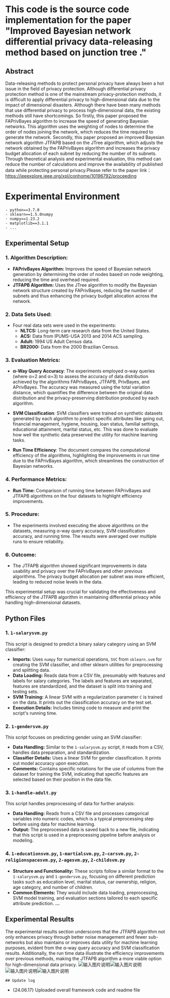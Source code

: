 ﻿# This code is the source code implementation for the paper "Improved Bayesian network differential privacy data-releasing method based on junction tree ."

## Abstract
Data-releasing methods to protect personal privacy have always been a hot issue in the field of privacy protection. Although differential privacy protection method is one of the mainstream privacy-protection methods, it is difficult to apply differential privacy to high-dimensional data due to the impact of dimensional disasters. Although there have been many methods that use differential privacy to process high-dimensional data, the existing methods still have shortcomings. So firstly, this paper proposed the FAPrivBayes algorithm to increase the speed of generating Bayesian networks. This algorithm uses the weighting of nodes to determine the order of nodes joining the network, which reduces the time required to generate the network. Secondly, this paper proposed an improved Bayesian network algorithm JTFAPB based on the JTree algorithm, which adjusts the network obtained by the FAPrivBayes algorithm and increases the privacy budget allocation of each subnet by reducing the number of its subnets. Through theoretical analysis and experimental evaluation, this method can reduce the number of calculations and improve the availability of published data while protecting personal privacy.Please refer to the paper link：https://ieeexplore.ieee.org/xpl/conhome/10196792/proceeding

# Experimental Environment

```
- python==3.7.0
- sklearn==1.5.0numpy
- numpy==1.23.2
- matplotlib==3.1.1
- ...

```

## Experimental Setup

### 1. **Algorithm Description:**
   - **FAPrivBayes Algorithm:** Improves the speed of Bayesian network generation by determining the order of nodes based on node weighting, reducing the time and overhead required.
   - **JTFAPB Algorithm:** Uses the JTree algorithm to modify the Bayesian network structure created by FAPrivBayes, reducing the number of subnets and thus enhancing the privacy budget allocation across the network.

### 2. **Data Sets Used:**
   - Four real data sets were used in the experiments:
     - **NLTCS:** Long-term care research data from the United States.
     - **ACS:** Data from IPUMS-USA 2013 and 2014 ACS sampling.
     - **Adult:** 1994 US Adult Census data.
     - **BR2000:** Data from the 2000 Brazilian Census.

### 3. **Evaluation Metrics:**
 - **α-Way Query Accuracy**: The experiments employed α-way queries (where α=2 and α=3) to assess the accuracy of data distribution achieved by the algorithms FAPrivBayes, JTFAPB, PrivBayes, and APrivBayes. The accuracy was measured using the total variation distance, which quantifies the difference between the original data distribution and the privacy-preserving distribution produced by each algorithm.

- **SVM Classification**: SVM classifiers were trained on synthetic datasets generated by each algorithm to predict specific attributes like going out, financial management, hygiene, housing, loan status, familial settings, educational attainment, marital status, etc. This was done to evaluate how well the synthetic data preserved the utility for machine learning tasks.

- **Run Time Efficiency**: The document compares the computational efficiency of the algorithms, highlighting the improvements in run time due to the FAPrivBayes algorithm, which streamlines the construction of Bayesian networks.

### 4. **Performance Metrics:**
   - **Run Time:** Comparison of running time between FAPrivBayes and JTFAPB algorithms on the four datasets to highlight efficiency improvements.

### 5. **Procedure:**
   - The experiments involved executing the above algorithms on the datasets, measuring α-way query accuracy, SVM classification accuracy, and running time. The results were averaged over multiple runs to ensure reliability.

### 6. **Outcome:**
   - The JTFAPB algorithm showed significant improvements in data usability and privacy over the FAPrivBayes and other previous algorithms. The privacy budget allocation per subnet was more efficient, leading to reduced noise levels in the data.

This experimental setup was crucial for validating the effectiveness and efficiency of the JTFAPB algorithm in maintaining differential privacy while handling high-dimensional datasets.

## Python Files

### 1. `1-salarysvm.py`
This script is designed to predict a binary salary category using an SVM classifier:
- **Imports:** Uses `numpy` for numerical operations, `SVC` from `sklearn.svm` for creating the SVM classifier, and other sklearn utilities for preprocessing and splitting data.
- **Data Loading:** Reads data from a CSV file, presumably with features and labels for salary categories. The labels and features are separated, features are standardized, and the dataset is split into training and testing sets.
- **SVM Training:** A linear SVM with a regularization parameter `C` is trained on the data. It prints out the classification accuracy on the test set.
- **Execution Details:** Includes timing code to measure and print the script's running time.

### 2. `1-gendersvm.py`
This script focuses on predicting gender using an SVM classifier:
- **Data Handling:** Similar to the `1-salarysvm.py` script, it reads from a CSV, handles data preparation, and standardization.
- **Classifier Details:** Uses a linear SVM for gender classification. It prints out model accuracy upon execution.
- **Comments:** Contains specific notations for the use of columns from the dataset for training the SVM, indicating that specific features are selected based on their position in the data file.

### 3. `1-handle-adult.py`
This script handles preprocessing of data for further analysis:
- **Data Handling:** Reads from a CSV file and processes categorical variables into numeric codes, which is a typical preprocessing step before using data for machine learning.
- **Output:** The preprocessed data is saved back to a new file, indicating that this script is used in a preprocessing pipeline before analysis or modeling.

### 4. `1-educationsvm.py`, `1-martialsvm.py`, `2-carsvm.py`, `2-religionspacesvm.py`, `2-agesvm.py`, `2-childsvm.py`
- **Structure and Functionality:** These scripts follow a similar format to the `1-salarysvm.py` and `1-gendersvm.py`, focusing on different prediction tasks such as education level, marital status, car ownership, religion, age category, and number of children. 
- **Common Elements:** They would include data loading, preprocessing, SVM model training, and evaluation sections tailored to each specific attribute prediction.
**...**

##  Experimental Results
The experimental results section underscores that the JTFAPB algorithm not only enhances privacy through better noise management and fewer sub-networks but also maintains or improves data utility for machine learning purposes, evident from the α-way query accuracy and SVM classification results. Additionally, the run time data illustrate the efficiency improvements over previous methods, making the JTFAPB algorithm a more viable option for high-dimensional data privacy.
![输入图片说明](/imgs/2024-06-17/zbKxsrZoFRE8w9Qw.png)![输入图片说明](/imgs/2024-06-17/eGtHBWJUyt10MTOL.png)![输入图片说明](/imgs/2024-06-17/sMZIUxRQimDlH85Q.png)![输入图片说明](/imgs/2024-06-17/v2k5nc4zdADx9v6T.png)



```
## Update log

```
- {24.06.17} Uploaded overall framework code and readme file
```
